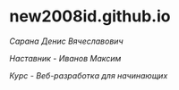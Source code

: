 # new2008id.github.io

*Сарана Денис Вячеславович*

*Наставник - Иванов Максим*

*Курс - Веб-разработка для начинающих*